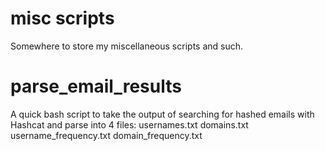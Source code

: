 # misc scripts
Somewhere to store my miscellaneous scripts and such.

# parse_email_results
A quick bash script to take the output of searching for hashed emails with Hashcat and parse into 4 files:
  usernames.txt
  domains.txt
  username_frequency.txt
  domain_frequency.txt
